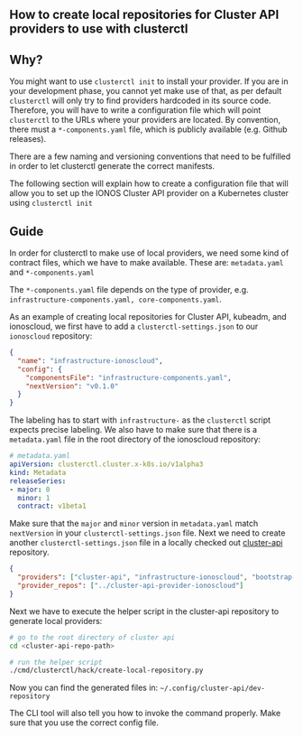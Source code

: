 ## How to create local repositories for Cluster API providers to use with clusterctl

## Why?

You might want to use `clusterctl init` to install your provider. If you are in your development phase, 
you cannot yet make use of that, as per default `clusterctl` will only try to find providers hardcoded in its source code.
Therefore, you will have to write a configuration file which will point `clusterctl` to the URLs 
where your providers are located.
By convention, there must a `*-components.yaml` file, which is publicly available (e.g. Github releases).

There are a few naming and versioning conventions that need to be fulfilled in 
order to let clusterctl generate the correct manifests.

The following section will explain how to create a configuration file that will allow you to 
set up the IONOS Cluster API provider on a Kubernetes cluster
using `clusterctl init`

## Guide

In order for clusterctl to make use of local providers, we need some kind of contract files, which we have to make available. These are:
`metadata.yaml` and `*-components.yaml`

The `*-components.yaml` file depends on the type of provider, e.g. `infrastructure-components.yaml, core-components.yaml`.

As an example of creating local repositories for Cluster API, kubeadm, and ionoscloud, we first have to add a `clusterctl-settings.json` to our `ionoscloud` repository:

```json
{
  "name": "infrastructure-ionoscloud",
  "config": {
    "componentsFile": "infrastructure-components.yaml",
    "nextVersion": "v0.1.0"
  }
}
```

The labeling has to start with  `infrastructure-` as the `clusterctl` script expects precise labeling.
We also have to make sure that there is a `metadata.yaml` file in the root directory of the ionoscloud repository:

```yaml
# metadata.yaml
apiVersion: clusterctl.cluster.x-k8s.io/v1alpha3
kind: Metadata
releaseSeries:
- major: 0
  minor: 1
  contract: v1beta1
```

Make sure that the `major` and `minor` version in `metadata.yaml` match `nextVersion` in your `clusterctl-settings.json` file.
Next we need to create another `clusterctl-settings.json` file in a locally checked out
[cluster-api](https://github.com/kubernetes-sigs/cluster-api) repository.

```json
{
  "providers": ["cluster-api", "infrastructure-ionoscloud", "bootstrap-kubeadm", "control-plane-kubeadm"],
  "provider_repos": ["../cluster-api-provider-ionoscloud"]
}
```

Next we have to execute the helper script in the cluster-api repository to generate local providers:

```bash
# go to the root directory of cluster api
cd <cluster-api-repo-path>

# run the helper script
./cmd/clusterctl/hack/create-local-repository.py
```

Now you can find the generated files in: `~/.config/cluster-api/dev-repository`

The CLI tool will also tell you how to invoke the command properly. Make sure that you use the correct config file.
